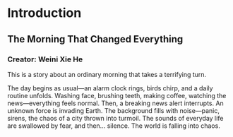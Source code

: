 # Introduction
## The Morning That Changed Everything
### Creator: Weini Xie He
This is a story about an ordinary morning that takes a terrifying turn.

The day begins as usual—an alarm clock rings, birds chirp, and a daily routine unfolds. Washing face, brushing teeth, making coffee, watching the news—everything feels normal. Then, a breaking news alert interrupts. An unknown force is invading Earth. The background fills with noise—panic, sirens, the chaos of a city thrown into turmoil. The sounds of everyday life are swallowed by fear, and then... silence. The world is falling into chaos.